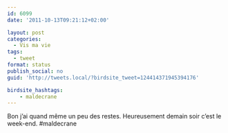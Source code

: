 ```yaml
---
id: 6099
date: '2011-10-13T09:21:12+02:00'

layout: post
categories:
  - Vis ma vie
tags:
  - tweet
format: status
publish_social: no
guid: 'http://tweets.local/?birdsite_tweet=124414371945394176'

birdsite_hashtags:
    - maldecrane
---
```


Bon j’ai quand même un peu des restes. Heureusement demain soir c’est le week-end. #maldecrane